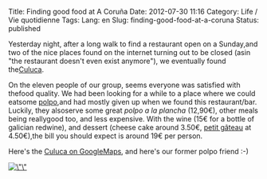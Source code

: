 Title: Finding good food at A Coruña
Date: 2012-07-30 11:16
Category: Life / Vie quotidienne
Tags:
Lang: en
Slug: finding-good-food-at-a-coruna
Status: published

Yesterday night, after a long walk to find a restaurant open on a Sunday,and two of the nice places found on the internet turning out to be closed (asin "the restaurant doesn't even exist anymore"), we eventually found the[Culuca](\%22http://www.culuca.com\%22).

On the eleven people of our group, seems everyone was satisfied with thefood quality. We had been looking for a while to a place where we could eatsome [polpo](\%22http://en.wikipedia.org/wiki/Octopus\%22),and had mostly given up when we found this restaurant/bar. Luckily, they alsoserve some great *polpo a la plancha* (12,90€), other meals being reallygood too, and less expensive. With the wine (15€ for a bottle of galician redwine), and dessert (cheese cake around 3.50€, [petit gâteau](\%22http://en.wikipedia.org/wiki/Petit_G%C3%A2teau\%22) at 4.50€),the bill you should expect is around 19€ per person.

Here's the [Culuca on GoogleMaps](\%22http://goo.gl/maps/X9Y85\%22), and here's our former polpo friend :-)

[![\\"\\"](\%22/public/guadec/2012/.P1080329_m.jpg\%22 "\"polpo")](\%22/public/guadec/2012/P1080329.JPG\%22)
